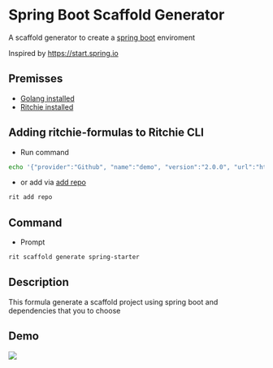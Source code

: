 # Spring Boot Scaffold Generator

A scaffold generator to create a [spring boot](https://spring.io/projects/spring-boot) enviroment

Inspired by https://start.spring.io

## Premisses

- [Golang installed](https://golang.org/doc/install)
- [Ritchie installed](https://docs.ritchiecli.io/v/v2.0-pt/getting-started/installation)

## Adding ritchie-formulas to Ritchie CLI

- Run command
```bash
echo '{"provider":"Github", "name":"demo", "version":"2.0.0", "url":"https://github.com/ZupIT/ritchie-formulas", "token": null, "priority":1}' | rit add repo --stdin
```

- or add via [add repo](https://docs.ritchiecli.io/v/v2.0-pt/tutorials/formulas/como-executar-formulas/formula-hello-world)
```bash
rit add repo
```

## Command

- Prompt
```bash
rit scaffold generate spring-starter
```

## Description

This formula generate a scaffold project using spring boot and dependencies that you to choose


## Demo

<img src="demo.gif">
